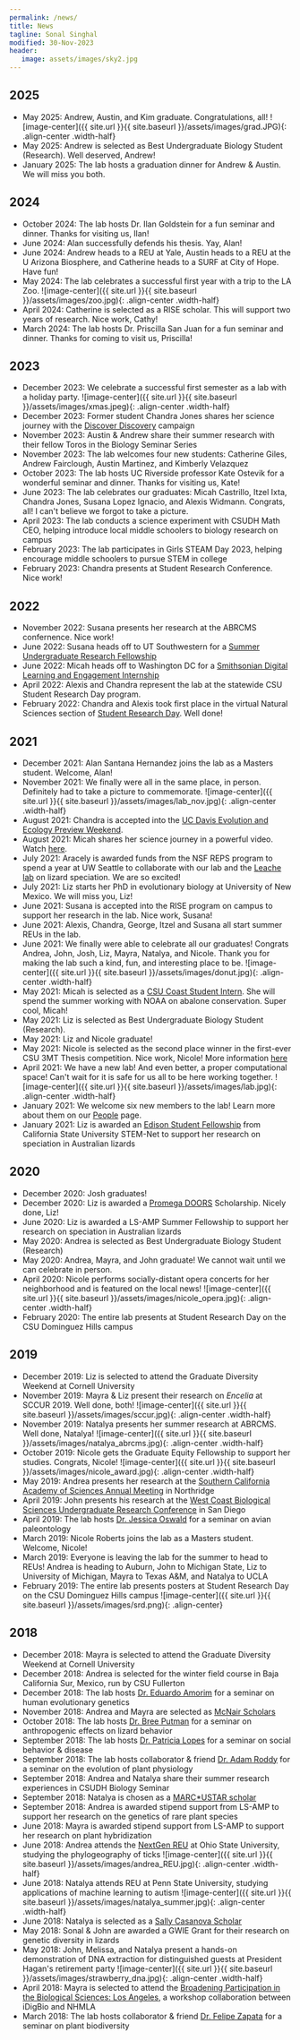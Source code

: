 ```yaml
---
permalink: /news/
title: News
tagline: Sonal Singhal
modified: 30-Nov-2023
header:
   image: assets/images/sky2.jpg
---
```


## 2025
- May 2025: Andrew, Austin, and Kim graduate. Congratulations, all!
  ![image-center]({{ site.url }}{{ site.baseurl }}/assets/images/grad.JPG){: .align-center .width-half}
- May 2025: Andrew is selected as Best Undergraduate Biology Student (Research). Well deserved, Andrew!
- January 2025: The lab hosts a graduation dinner for Andrew & Austin. We will miss you both.

## 2024
- October 2024: The lab hosts Dr. Ilan Goldstein for a fun seminar and dinner. Thanks for visiting us, Ilan!
- June 2024: Alan successfully defends his thesis. Yay, Alan!
- June 2024: Andrew heads to a REU at Yale, Austin heads to a REU at the U Arizona Biosphere, and Catherine heads to a SURF at City of Hope. Have fun!
- May 2024: The lab celebrates a successful first year with a trip to the LA Zoo.
  ![image-center]({{ site.url }}{{ site.baseurl }}/assets/images/zoo.jpg){: .align-center .width-half}
- April 2024: Catherine is selected as a RISE scholar. This will support two years of research. Nice work, Cathy!
- March 2024: The lab hosts Dr. Priscilla San Juan for a fun seminar and dinner. Thanks for coming to visit us, Priscilla!


## 2023
- December 2023: We celebrate a successful first semester as a lab with a holiday party. 
  ![image-center]({{ site.url }}{{ site.baseurl }}/assets/images/xmas.jpeg){: .align-center .width-half}
- December 2023: Former student Chandra Jones shares her science journey with the [Discover Discovery](https://discoverdiscovery.com/videos/chandra-jones/) campaign
- November 2023: Austin & Andrew share their summer research with their fellow Toros in the Biology Seminar Series
- November 2023: The lab welcomes four new students: Catherine Giles, Andrew Fairclough, Austin Martinez, and Kimberly Velazquez
- October 2023: The lab hosts UC Riverside professor Kate Ostevik for a wonderful seminar and dinner. Thanks for visiting us, Kate!
- June 2023: The lab celebrates our graduates: Micah Castrillo, Itzel Ixta, Chandra Jones, Susana Lopez Ignacio, and Alexis Widmann. Congrats, all! I can't believe we forgot to take a picture.
- April 2023: The lab conducts a science experiment with CSUDH Math CEO, helping introduce local middle schoolers to biology research on campus
- February 2023: The lab participates in Girls STEAM Day 2023, helping encourage middle schoolers to pursue STEM in college
- February 2023: Chandra presents at Student Research Conference. Nice work!

## 2022
- November 2022: Susana presents her research at the ABRCMS confernence. Nice work!
- June 2022: Susana heads off to UT Southwestern for a [Summer Undergraduate Research Fellowship](https://www.utsouthwestern.edu/education/graduate-school/research-opportunities/surf/)
- June 2022: Micah heads off to Washington DC for a [Smithsonian Digital Learning and Engagement Internship](https://affiliations.si.edu/smithsonian-digital-learning-and-engagement-internship/)
- April 2022: Alexis and Chandra represent the lab at the statewide CSU Student Research Day program.
- February 2022: Chandra and Alexis took first place in the virtual Natural Sciences section of [Student Research Day](https://news.csudh.edu/student-research-day-2022/). Well done! 

## 2021
- December 2021: Alan Santana Hernandez joins the lab as a Masters student. Welcome, Alan!
- November 2021: We finally were all in the same place, in person. Definitely had to take a picture to commemorate.
  ![image-center]({{ site.url }}{{ site.baseurl }}/assets/images/lab_nov.jpg){: .align-center .width-half}
- August 2021: Chandra is accepted into the [UC Davis Evolution and Ecology Preview Weekend](https://eegradpreview.weebly.com/). 
- August 2021: Micah shares her science journey in a powerful video. Watch [here](https://www.youtube.com/watch?v=U0dY8ZYh8Lg&ab_channel=DanielYim).
- July 2021: Aracely is awarded funds from the NSF REPS program to spend a year at UW Seattle to collaborate with our lab and the [Leache lab](https://faculty.washington.edu/leache/wordpress/) on lizard speciation. We are so excited!
- July 2021: Liz starts her PhD in evolutionary biology at University of New Mexico. We will miss you, Liz!
- June 2021: Susana is accepted into the RISE program on campus to support her research in the lab. Nice work, Susana!
- June 2021: Alexis, Chandra, George, Itzel and Susana all start summer REUs in the lab. 
- June 2021: We finally were able to celebrate all our graduates! Congrats Andrea, John, Josh, Liz, Mayra, Natalya, and Nicole. Thank you for making the lab such a kind, fun, and interesting place to be.
	![image-center]({{ site.url }}{{ site.baseurl }}/assets/images/donut.jpg){: .align-center .width-half}
- May 2021: Micah is selected as a [CSU Coast Student Intern](https://www2.calstate.edu/impact-of-the-csu/research/coast/funding/Pages/Internships-summer-2021.aspx). She will spend the summer working with NOAA on abalone conservation. Super cool, Micah!
- May 2021: Liz is selected as Best Undergraduate Biology Student (Research).
- May 2021: Liz and Nicole graduate!
- May 2021: Nicole is selected as the second place winner in the first-ever CSU 3MT Thesis competition. Nice work, Nicole! More information [here](https://news.csudh.edu/nicoleroberts-graduate-second-statewide/)
- April 2021: We have a new lab! And even better, a proper computational space! Can't wait for it is safe for us all to be here working together.
  ![image-center]({{ site.url }}{{ site.baseurl }}/assets/images/lab.jpg){: .align-center .width-half}
- January 2021: We welcome six new members to the lab! Learn more about them on our [People](https://singhallab.org/people/) page. 
- January 2021: Liz is awarded an [Edison Student Fellowship](https://www2.calstate.edu/impact-of-the-csu/research/stem-net/Pages/2021-Edison-Student-Research-Fellowship-Symposium.aspx) from California State University STEM-Net to support her research on speciation in Australian lizards 

## 2020
- December 2020: Josh graduates! 
- December 2020: Liz is awarded a [Promega DOORS](https://www.promega.com/c/programs/doors-program/) Scholarship. Nicely done, Liz!
- June 2020: Liz is awarded a LS-AMP Summer Fellowship to support her research on speciation in Australian lizards
- May 2020: Andrea is selected as Best Undergraduate Biology Student (Research)
- May 2020: Andrea, Mayra, and John graduate! We cannot wait until we can celebrate in person.
- April 2020: Nicole performs socially-distant opera concerts for her neighborhood and is featured on the local news!
	![image-center]({{ site.url }}{{ site.baseurl }}/assets/images/nicole_opera.jpg){: .align-center .width-half}
- February 2020: The entire lab presents at Student Research Day on the CSU Dominguez Hills campus

## 2019
- December 2019: Liz is selected to attend the Graduate Diversity Weekend at Cornell University
- November 2019: Mayra & Liz present their research on _Encelia_ at SCCUR 2019. Well done, both!
	![image-center]({{ site.url }}{{ site.baseurl }}/assets/images/sccur.jpg){: .align-center .width-half}
- November 2019: Natalya presents her summer research at ABRCMS. Well done, Natalya!
	![image-center]({{ site.url }}{{ site.baseurl }}/assets/images/natalya_abrcms.jpg){: .align-center .width-half}
- October 2019: Nicole gets the Graduate Equity Fellowship to support her studies. Congrats, Nicole!
   ![image-center]({{ site.url }}{{ site.baseurl }}/assets/images/nicole_award.jpg){: .align-center .width-half}
- May 2019: Andrea presents her research at the [Southern California Academy of Sciences Annual Meeting](https://scas.nhm.org/annual-meeting/) in Northridge
- April 2019: John presents his research at the [West Coast Biological Sciences Undergraduate Research Conference](https://www.sandiego.edu/cas/biology/wcbsur-conference/) in San Diego
- April 2019: The lab hosts [Dr. Jessica Oswald](https://jessicaoswald.weebly.com/) for a seminar on avian paleontology
- March 2019: Nicole Roberts joins the lab as a Masters student. Welcome, Nicole!
- March 2019: Everyone is leaving the lab for the summer to head to REUs! Andrea is heading to Auburn, John to Michigan State, Liz to University of Michigan, Mayra to Texas A&M, and Natalya to UCLA	 
- February 2019: The entire lab presents posters at Student Research Day on the CSU Dominguez Hills campus
   ![image-center]({{ site.url }}{{ site.baseurl }}/assets/images/srd.png){: .align-center}

## 2018
- December 2018: Mayra is selected to attend the Graduate Diversity Weekend at Cornell University
- December 2018: Andrea is selected for the winter field course in Baja California Sur, Mexico, run by CSU Fullerton
- December 2018: The lab hosts [Dr. Eduardo Amorim](https://scholar.google.com/citations?user=6UhVyUEAAAAJ&hl=en) for a seminar on human evolutionary genetics
- November 2018: Andrea and Mayra are selected as [McNair Scholars](https://www.csudh.edu/mcnair/)
- October 2018: The lab hosts [Dr. Bree Putman](https://www.breeputman.com/) for a seminar on anthropogenic effects on lizard behavior
- September 2018: The lab hosts [Dr. Patricia Lopes](http://www.patriciaclopes.com/) for a seminar on social behavior & disease
- September 2018: The lab hosts collaborator & friend [Dr. Adam Roddy](http://www.adamroddy.com) for a seminar on the evolution  of plant physiology
- September 2018: Andrea and Natalya share their summer research experiences in CSUDH Biology Seminar
- September 2018: Natalya is chosen as a [MARC\*USTAR scholar](https://www.csudh.edu/rise-ustar/program-description/marc-ustar/)
- September 2018: Andrea is awarded stipend support from LS-AMP to support her research on the genetics of rare plant species
- June 2018: Mayra is awarded stipend support from LS-AMP to support her research on plant hybridization
- June 2018: Andrea attends the [NextGen REU](https://eeob.osu.edu/next-gen) at Ohio State University, studying the phylogeography of ticks
  ![image-center]({{ site.url }}{{ site.baseurl }}/assets/images/andrea_REU.jpg){: .align-center .width-half}
- June 2018: Natalya attends REU at Penn State University, studying applications of machine learning to autism
  ![image-center]({{ site.url }}{{ site.baseurl }}/assets/images/natalya_summer.jpg){: .align-center .width-half}
- June 2018: Natalya is selected as a [Sally Casanova Scholar](https://news.csudh.edu/sally-casanova-2018/)
- May 2018: Sonal & John are awarded a GWIE Grant for their research on genetic diversity in lizards
- May 2018: John, Melissa, and Natalya present a hands-on demonstration of DNA extraction for distinguished guests at President Hagan's retirement party
  ![image-center]({{ site.url }}{{ site.baseurl }}/assets/images/strawberry_dna.jpg){: .align-center .width-half}
- April 2018: Mayra is selected to attend the [Broadening Participation in the Biological Sciences: Los Angeles](https://www.idigbio.org/content/broadening-participation-biological-sciences-los-angeles), a workshop collaboration between iDigBio and NHMLA
- March 2018: The lab hosts collaborator & friend [Dr. Felipe Zapata](http://zapatalab.org/) for a seminar on plant biodiversity
